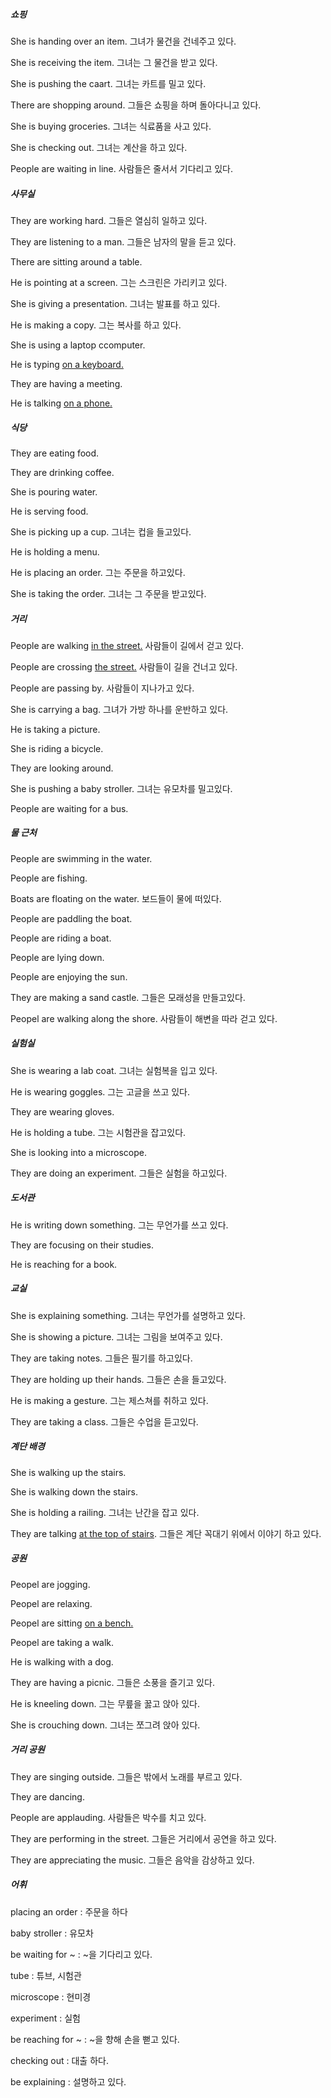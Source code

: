 ##### 쇼핑

She is handing over an item. 그녀가 물건을 건네주고 있다.

She is receiving the item. 그녀는 그 물건을 받고 있다.

She is pushing the caart. 그녀는 카트를 밀고 있다.

There are shopping around. 그들은 쇼핑을 하며 돌아다니고 있다.

She is buying groceries. 그녀는 식료품을 사고 있다.

She is checking out. 그녀는 계산을 하고 있다.

People are waiting in line. 사람들은 줄서서 기다리고 있다.



##### 사무실

They are working hard. 그들은 열심히 일하고 있다.

They are listening to a man. 그들은 남자의 말을 듣고 있다.

There are sitting around a table.

He is pointing at a screen. 그는 스크린은 가리키고 있다.

She is giving a presentation. 그녀는 발표를 하고 있다.

He is making a copy. 그는 복사를 하고 있다.

She is using a laptop ccomputer.

He is typing <u>on a keyboard.</u>

They are having a meeting.

He is talking <u>on a phone.</u>



##### 식당

They are eating food.

They are drinking coffee.

She is pouring water.

He is serving food.

She is picking up a cup. 그녀는 컵을 들고있다.

He is holding a menu.

He is placing an order. 그는 주문을 하고있다.

She is taking the order. 그녀는 그 주문을 받고있다.



##### 거리

People are walking <u>in the street.</u> 사람들이 길에서 걷고 있다.

People are crossing <u>the street.</u> 사람들이 길을 건너고 있다.

People are passing by. 사람들이 지나가고 있다.

She is carrying a bag. 그녀가 가방 하나를 운반하고 있다.

He is taking a picture.

She is riding a bicycle.

They are looking around.

She is pushing a baby stroller. 그녀는 유모차를 밀고있다.

People are waiting for a bus.



##### 물 근처

People are swimming in the water.

People are fishing.

Boats are floating on the water. 보드들이 물에 떠있다.

People are paddling the boat.

People are riding a boat.

People are lying down.

People are enjoying the sun.

They are making a sand castle. 그들은 모래성을 만들고있다.

Peopel are walking along the shore. 사람들이 해변을 따라 걷고 있다.



##### 실험실

She is wearing a lab coat. 그녀는 실험복을 입고 있다.

He is wearing goggles. 그는 고글을 쓰고 있다.

They are wearing gloves.

He is holding a tube. 그는 시험관을 잡고있다.

She is looking into a microscope.

They are doing an experiment. 그들은 실험을 하고있다.



##### 도서관

He is writing down something. 그는 무언가를 쓰고 있다.

They are focusing on their studies.

He is reaching for a book.



##### 교실

She is explaining something. 그녀는 무언가를 설명하고 있다.

She is showing a picture. 그녀는 그림을 보여주고 있다.

They are taking notes. 그들은 필기를 하고있다.

They are holding up their hands. 그들은 손을 들고있다.

He is making a gesture. 그는 제스쳐를 취하고 있다.

They are taking a class. 그들은 수업을 듣고있다.



##### 계단 배경

She is walking up the stairs.

She is walking down the stairs.

She is holding a railing. 그녀는 난간을 잡고 있다.

They are talking <u>at the top of stairs</u>. 그들은 계단 꼭대기 위에서 이야기 하고 있다.



##### 공원

Peopel are jogging.

Peopel are relaxing.

Peopel are sitting <u>on a bench.</u>

Peopel are taking a walk.

He is walking with a dog.

They are having a picnic. 그들은 소풍을 즐기고 있다.

He is kneeling down. 그는 무릎을 꿇고 앉아 있다.

She is crouching down. 그녀는 쪼그려 앉아 있다.



##### 거리 공원

They are singing outside. 그들은 밖에서 노래를 부르고 있다.

They are dancing.

People are applauding. 사람들은 박수를 치고 있다.

They are performing in the street. 그들은 거리에서 공연을 하고 있다.

They are appreciating the music. 그들은 음악을 감상하고 있다.



##### 어휘

placing an order : 주문을 하다

baby stroller : 유모차

be waiting for ~ : ~을 기다리고 있다.

tube : 튜브, 시험관

microscope : 현미경

experiment : 실험

be reaching for ~ : ~을 향해 손을 뻗고 있다.

checking out : 대출 하다.

be explaining : 설명하고 있다.